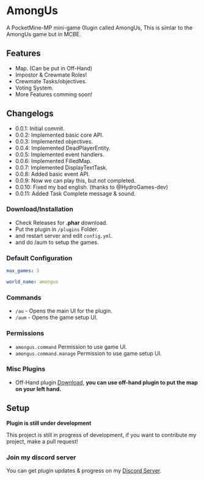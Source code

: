 # AmongUs

A PocketMine-MP mini-game 0lugin called AmongUs,
This is simlar to the AmongUs game but in MCBE.

## Features

- Map. (Can be put in Off-Hand)
- Impostor & Crewmate Roles!
- Crewmate Tasks/objectives.
- Voting System.
- More Features comming soon!

## Changelogs

- 0.0.1: Initial commit.
- 0.0.2: Implemented basic core API.
- 0.0.3: Implemented objectives.
- 0.0.4: Implemented DeadPlayerEntity.
- 0.0.5: Implemented event handlers.
- 0.0.6: Implemented FilledMap.
- 0.0.7: Implemented DisplayTextTask.
- 0.0.8: Added basic event API.
- 0.0.9: Now we can play this, but not completed.
- 0.0.10: Fixed my bad english. (thanks to @HydroGames-dev)
- 0.0.11: Added Task Complete message & sound.

### Download/Installation

- Check Releases for **.phar** download.
- Put the plugin in ``/plugins`` Folder.
- and restart server and edit ``config.yml``.
- and do /aum to setup the games.

### Default Configuration

```yaml
max_games: 3

world_name: amongus
```

### Commands

- ``/au`` - Opens the main UI for the plugin.
- ``/aum`` - Opens the game setup UI.

### Permissions

- ``amongus.command`` Permission to use game UI.
- ``amongus.command.manage`` Permission to use game setup UI.

### Misc Plugins

- Off-Hand plugin [Download](https://github.com/alvin0319/OffHand), 
**you can use off-hand plugin to put the map on your left hand.**

## Setup

**Plugin is still under development**

This project is still in progress of development, if you want to contribute my project, make a pull request!

### Join my discord server

You can get plugin updates & progress on my [Discord Server](https://discord.gg/Py2vSwg3B3).
